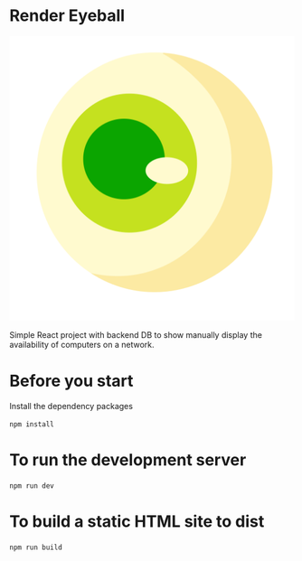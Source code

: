 # Render Eyeball

![imlookingatyou](https://raw.githubusercontent.com/Lonerobot/render-eyeball/refs/heads/main/src/assets/eyeball.png?token=GHSAT0AAAAAACZJUPBNA5SJYSVWZUURZES6ZYXMD2A)

Simple React project with backend DB to show manually display the availability of computers on a network.

Before you start 
======================

Install the dependency packages

`npm install`

To run the development server
==============================

`npm run dev`

To build a static HTML site to dist
====================================

`npm run build`

